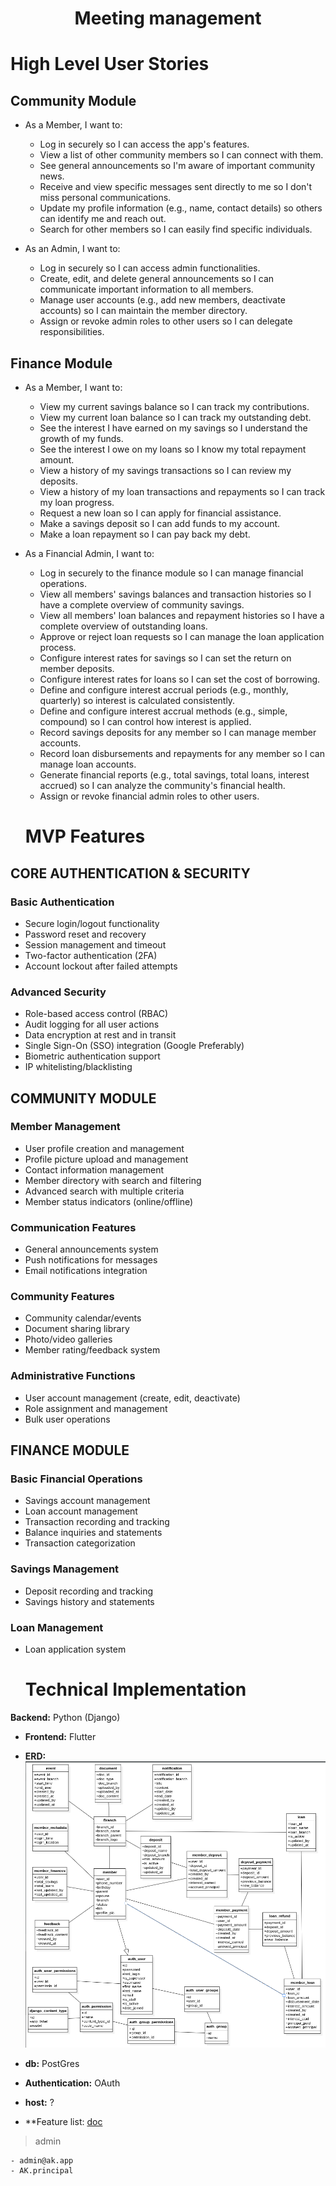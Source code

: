 <h1 style="text-align: center"> Meeting management </h1>

<h1> High Level User Stories </h1>
<h2>Community Module</h2>

- As a Member, I want to:
    - Log in securely so I can access the app's features.
    - View a list of other community members so I can connect with them.
    - See general announcements so I'm aware of important community news.
    - Receive and view specific messages sent directly to me so I don't miss personal communications.
    - Update my profile information (e.g., name, contact details) so others can identify me and reach out.
    - Search for other members so I can easily find specific individuals.

- As an Admin, I want to:
    - Log in securely so I can access admin functionalities.
    - Create, edit, and delete general announcements so I can communicate important information to all members.
    - Manage user accounts (e.g., add new members, deactivate accounts) so I can maintain the member directory.
    - Assign or revoke admin roles to other users so I can delegate responsibilities.

<h2> Finance Module </h2>

- As a Member, I want to:
    - View my current savings balance so I can track my contributions.
    - View my current loan balance so I can track my outstanding debt.
    - See the interest I have earned on my savings so I understand the growth of my funds.
    - See the interest I owe on my loans so I know my total repayment amount.
    - View a history of my savings transactions so I can review my deposits.
    - View a history of my loan transactions and repayments so I can track my loan progress.
    - Request a new loan so I can apply for financial assistance.
    - Make a savings deposit so I can add funds to my account.
    - Make a loan repayment so I can pay back my debt.

- As a Financial Admin, I want to:
    - Log in securely to the finance module so I can manage financial operations.
    - View all members' savings balances and transaction histories so I have a complete overview of community savings.
    - View all members' loan balances and repayment histories so I have a complete overview of outstanding loans.
    - Approve or reject loan requests so I can manage the loan application process.
    - Configure interest rates for savings so I can set the return on member deposits.
    - Configure interest rates for loans so I can set the cost of borrowing.
    - Define and configure interest accrual periods (e.g., monthly, quarterly) so interest is calculated consistently.
    - Define and configure interest accrual methods (e.g., simple, compound) so I can control how interest is applied.
    - Record savings deposits for any member so I can manage member accounts.
    - Record loan disbursements and repayments for any member so I can manage loan accounts.
    - Generate financial reports (e.g., total savings, total loans, interest accrued) so I can analyze the community's financial health.
    - Assign or revoke financial admin roles to other users.


    <h1> MVP Features </h1>

## CORE AUTHENTICATION & SECURITY		
### Basic Authentication		
- Secure login/logout functionality		
- Password reset and recovery		
- Session management and timeout		
- Two-factor authentication (2FA)		
- Account lockout after failed attempts		
### Advanced Security		
- Role-based access control (RBAC)		
- Audit logging for all user actions		
- Data encryption at rest and in transit		
- Single Sign-On (SSO) integration (Google Preferably)		
- Biometric authentication support		
- IP whitelisting/blacklisting		
## COMMUNITY MODULE		
### Member Management		
- User profile creation and management		
- Profile picture upload and management		
- Contact information management		
- Member directory with search and filtering		
- Advanced search with multiple criteria		
- Member status indicators (online/offline)		
### Communication Features		
- General announcements system		
- Push notifications for messages		
- Email notifications integration		
### Community Features		
- Community calendar/events		
- Document sharing library		
- Photo/video galleries		
- Member rating/feedback system		
### Administrative Functions		
- User account management (create, edit, deactivate)		
- Role assignment and management		
- Bulk user operations		
## FINANCE MODULE		
### Basic Financial Operations		
- Savings account management		
- Loan account management		
- Transaction recording and tracking		
- Balance inquiries and statements		
- Transaction categorization		
### Savings Management		
- Deposit recording and tracking		
- Savings history and statements		
### Loan Management		
- Loan application system		

    <h1> Technical Implementation </h1>

**Backend:** Python (Django)
- **Frontend:** Flutter
- **ERD:** ![erd.png](erd.png)
- **db:** PostGres
- **Authentication:** OAuth

- **host:** ?
- **Feature list: [doc](https://docs.google.com/spreadsheets/d/1gvYp196B3WAuzDsnZcxZFe0Rmy9EEv4cBeUQih1lLYg/edit?usp=sharing)

> admin

    - admin@ak.app
    - AK.principal

